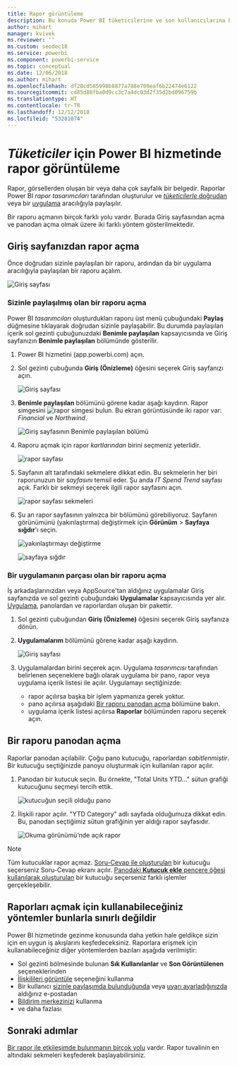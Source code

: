 ```yaml
---
title: Rapor görüntüleme
description: Bu konuda Power BI tüketicilerine ve son kullanıcılarına bir Power BI raporunu açma ve görüntüleme adımları gösterilmektedir.
author: mihart
manager: kvivek
ms.reviewer: ''
ms.custom: seodec18
ms.service: powerbi
ms.component: powerbi-service
ms.topic: conceptual
ms.date: 12/06/2018
ms.author: mihart
ms.openlocfilehash: df28cd585998b8877a788e709eaf6b22474e6122
ms.sourcegitcommit: cd85d88fba0d9cc3c7a4dc03d2f35d2bd096759b
ms.translationtype: HT
ms.contentlocale: tr-TR
ms.lasthandoff: 12/12/2018
ms.locfileid: "53281074"
---
```

# <a name="view-a-report-in-power-bi-service-for-consumers"></a>*Tüketiciler* için Power BI hizmetinde rapor görüntüleme
Rapor, görsellerden oluşan bir veya daha çok sayfalık bir belgedir. Raporlar Power BI *rapor tasarımcıları* tarafından oluşturulur ve [*tüketicilerle* doğrudan](end-user-shared-with-me.md) veya bir [uygulama](end-user-apps.md) aracılığıyla paylaşılır. 

Bir raporu açmanın birçok farklı yolu vardır. Burada Giriş sayfasından açma ve panodan açma olmak üzere iki farklı yöntem gösterilmektedir. 

<!-- add art-->


## <a name="open-a-report-from-your-home-page"></a>Giriş sayfanızdan rapor açma
Önce doğrudan sizinle paylaşılan bir raporu, ardından da bir uygulama aracılığıyla paylaşılan bir raporu açalım.

   ![Giriş sayfası](./media/end-user-report-open/power-bi-home.png)

### <a name="open-a-report-that-has-been-shared-with-you"></a>Sizinle paylaşılmış olan bir raporu açma
Power BI *tasarımcıları* oluşturdukları raporu üst menü çubuğundaki **Paylaş** düğmesine tıklayarak doğrudan sizinle paylaşabilir. Bu durumda paylaşılan içerik sol gezinti çubuğunuzdaki **Benimle paylaşılan** kapsayıcısında ve Giriş sayfanızın **Benimle paylaşılan** bölümünde gösterilir.

1. Power BI hizmetini (app.powerbi.com) açın.

2. Sol gezinti çubuğunda **Giriş (Önizleme)** öğesini seçerek Giriş sayfanızı açın.  

   ![Giriş sayfası](./media/end-user-report-open/power-bi-select-home.png)
   
3. **Benimle paylaşılan** bölümünü görene kadar aşağı kaydırın. Rapor simgesini ![rapor simgesi](./media/end-user-report-open/power-bi-report-icon.png) bulun. Bu ekran görüntüsünde iki rapor var: *Financial* ve *Northwind*. 
   
   ![Giriş sayfasının Benimle paylaşılan bölümü](./media/end-user-report-open/power-bi-shared.png)

4. Raporu açmak için rapor *kartlarından* birini seçmeniz yeterlidir.

   ![rapor sayfası](./media/end-user-report-open/power-bi-report1.png)

5. Sayfanın alt tarafındaki sekmelere dikkat edin. Bu sekmelerin her biri raporunuzun bir *sayfasını* temsil eder. Şu anda *IT Spend Trend* sayfası açık. Farklı bir sekmeyi seçerek ilgili rapor sayfasını açın. 

   ![rapor sayfası sekmeleri](./media/end-user-report-open/power-bi-tabs.png)

6. Şu an rapor sayfasının yalnızca bir bölümünü görebiliyoruz. Sayfanın görünümünü (yakınlaştırma) değiştirmek için **Görünüm** > **Sayfaya sığdır**'ı seçin.

   ![yakınlaştırmayı değiştirme](./media/end-user-report-open/power-bi-fit.png)

   ![sayfaya sığdır](./media/end-user-report-open/power-bi-report2.png)

### <a name="open-a-report-that-is-part-of-an-app"></a>Bir uygulamanın parçası olan bir raporu açma
İş arkadaşlarınızdan veya AppSource'tan aldığınız uygulamalar Giriş sayfanızda ve sol gezinti çubuğundaki **Uygulamalar** kapsayıcısında yer alır. [Uygulama](end-user-apps.md), panolardan ve raporlardan oluşan bir pakettir.

1. Sol gezinti çubuğundan **Giriş (Önizleme)** öğesini seçerek Giriş sayfanıza dönün.

7. **Uygulamalarım** bölümünü görene kadar aşağı kaydırın.

   ![Giriş sayfası](./media/end-user-report-open/power-bi-my-apps.png)

8. Uygulamalardan birini seçerek açın. Uygulama *tasarımcısı* tarafından belirlenen seçeneklere bağlı olarak uygulama bir pano, rapor veya uygulama içerik listesi ile açılır. Uygulamayı seçtiğinizde:
    - rapor açılırsa başka bir işlem yapmanıza gerek yoktur.
    - pano açılırsa aşağıdaki [Bir raporu panodan açma](#Open-a-report-from-a-dashboard) bölümüne bakın.
    - uygulama içerik listesi açılırsa **Raporlar** bölümünden raporu seçerek açın.


## <a name="open-a-report-from-a-dashboard"></a>Bir raporu panodan açma
Raporlar panodan açılabilir. Çoğu pano kutucuğu, raporlardan *sabitlenmiştir*. Bir kutucuğu seçtiğinizde panoyu oluşturmak için kullanılan rapor açılır. 

1. Panodan bir kutucuk seçin. Bu örnekte, "Total Units YTD..." sütun grafiği kutucuğunu seçmeyi tercih ettik.

    ![kutucuğun seçili olduğu pano](./media/end-user-report-open/power-bi-dashboard.png)

2.  İlişkili rapor açılır. "YTD Category" adlı sayfada olduğumuza dikkat edin. Bu, panodan seçtiğimiz sütun grafiğinin yer aldığı rapor sayfasıdır.

    ![Okuma görünümü’nde açık rapor](./media/end-user-report-open/power-bi-report-new.png)

> [!NOTE]
> Tüm kutucuklar rapor açmaz. [Soru-Cevap ile oluşturulan](end-user-q-and-a.md) bir kutucuğu seçerseniz Soru-Cevap ekranı açılır. [Panodaki **Kutucuk ekle** pencere öğesi kullanılarak oluşturulan](../service-dashboard-add-widget.md) bir kutucuğu seçerseniz farklı işlemler gerçekleşebilir.  


##  <a name="still-more-ways-to-open-a-report"></a>Raporları açmak için kullanabileceğiniz yöntemler bunlarla sınırlı değildir
Power BI hizmetinde gezinme konusunda daha yetkin hale geldikçe sizin için en uygun iş akışlarını keşfedeceksiniz. Raporlara erişmek için kullanabileceğiniz diğer yöntemlerden bazıları aşağıda verilmiştir:
- Sol gezinti bölmesinde bulunan **Sık Kullanılanlar** ve **Son Görüntülenen** seçeneklerinden    
- [İlişkilileri görüntüle](end-user-related.md) seçeneğini kullanma    
- Bir kullanıcı [sizinle paylaşımda bulunduğunda](../service-share-reports.md) veya [uyarı ayarladığınızda](end-user-alerts.md) aldığınız e-postadan    
- [Bildirim merkezinizi](end-user-notification-center.md) kullanma    
- ve daha fazlası

## <a name="next-steps"></a>Sonraki adımlar
[Bir rapor ile etkileşimde bulunmanın birçok yolu](end-user-reading-view.md) vardır.  Rapor tuvalinin en altındaki sekmeleri keşfederek başlayabilirsiniz.

